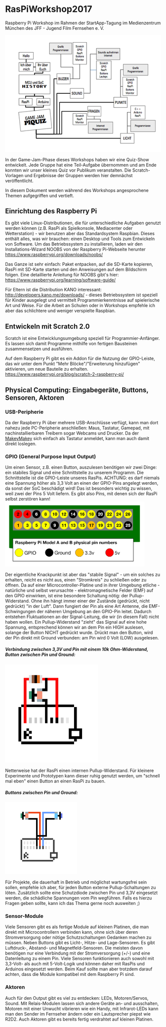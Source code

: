 # RasPiWorkshop2017
<p>Raspberry Pi Workshop im Rahmen der StartApp-Tagung im Medienzentrum München des JFF - Jugend Film Fernsehen e. V.</p>

![Alt text](Slides/Overview.png?raw=true "Overview")

In der Game-Jam-Phase dieses Workshops haben wir eine Quiz-Show entwickelt. Jede Gruppe hat eine Teil-Aufgabe übernommen und am Ende konnten wir unser kleines Quiz vor Publikum veranstalten. Die Scratch-Vorlagen und Ergebnisse der Gruppen werden hier demnächst veröffentlicht.

In diesem Dokument werden während des Workshops angesprochene Themen aufgegriffen und vertieft. 

## Einrichtung des Raspberry Pi
Es gibt viele Linux-Distributionen, die für unterschiedliche Aufgaben genutzt werden können (z.B. RasPi als Spielkonsole, Mediacenter oder Wetterstation) - wir benutzen aber das Standardsystem Raspbian. Dieses enthält alles, was wir brauchen: einen Desktop und Tools zum Entwickeln von Software. Um das Betriebssystem zu installieren, laden wir den Installations-Wizard NOOBS von der Raspberry Pi-Webseite herunter https://www.raspberrypi.org/downloads/noobs/

Das Ganze ist sehr einfach: Paket entpacken, auf die SD-Karte kopieren, RasPi mit SD-Karte starten und den Anweisungen auf dem Bildschirm folgen. Eine detaillierte Anleitung für NOOBS gibt's hier: https://www.raspberrypi.org/learning/software-guide/

Für Eltern ist die Distribution KANO interessant: http://developers.kano.me/downloads/ - dieses Betriebssystem ist speziell für Kinder ausgelegt und vermittelt Programmierkenntnisse auf spielerische Art und Weise. Für die Arbeit an Schulen oder in Workshops empfehle ich aber das schlichtere und weniger verspielte Raspbian.

## Entwickeln mit Scratch 2.0
Scratch ist eine Entwicklungsumgebung speziell für Programmier-Anfänger. Es lassen sich damit Programme mithilfe von fertigen Bausteinen zusammensetzen und ausführen.

Auf dem Raspberry Pi gibt es ein Addon für die Nutzung der GPIO-Leiste, das wir unter dem Punkt "Mehr Blöcke"/"Erweiterung hinzufügen" aktivieren, um neue Bauteile zu erhalten.
https://www.raspberrypi.org/blog/scratch-2-raspberry-pi/

## Physical Computing: Eingabegeräte, Buttons, Sensoren, Aktoren

### USB-Peripherie
Da der Raspberry Pi über mehrere USB-Anschlüsse verfügt, kann man dort nahezu jede PC-Peripherie anschließen: Maus, Tastatur, Gamepad, mit nachinstallierbaren Treibern sogar Webcams und Drucker. Da der [MakeyMakey](https://www.makeymakey.com/) sich einfach als Tastatur anmeldet, kann man auch damit direkt loslegen.

### GPIO (General Purpose Input Output)
Um einen Sensor, z.B. einen Button, auszulesen benötigen wir zwei Dinge: ein stabiles Signal und eine Schnittstelle zu unserem Programm. Die Schnittstelle ist die GPIO-Leiste unseres RasPis. ACHTUNG: es darf niemals eine Spannung höher als 3,3 Volt an einen der GPIO-Pins angelegt werden, da sonst der SoC beschädigt wird! Das ist besonders wichtig zu wissen, weil zwei der Pins 5 Volt liefern. Es gibt also Pins, mit denen sich der RasPi selbst zerstören kann!
![Alt text](Slides/Raspipins.png?raw=true "Raspberry Pi GPIO pins")

Der eigentliche Knackpunkt ist aber das "stabile Signal" - um ein solches zu erhalten, reicht es nicht aus, einen "Stromkreis" zu schließen oder zu öffnen. Da auf einer Microcontroller-Platine und in ihrer Umgebung etliche - natürliche und selbst verursachte - elektromagnetische Felder (EMF) auf den GPIO einwirken, ist eine besondere Schaltung nötig: der Pullup-Widerstand. Ohne ihn hängt immer einer der Zustände (gedrückt, nicht gedrückt) "in der Luft". Dann fungiert der Pin als eine Art Antenne, die EMF-Schwingungen der näheren Umgebung an den GPIO-Pin leitet. Dadurch entstehen Fluktuationen an der Signal-Leitung, die wir (in diesem Fall) nicht haben wollen. Ein Pullup-Widerstand "zieht" das Signal auf eine hohe Spannung, entsprechend können wir an dem Pin ein HIGH auslesen, solange der Button NICHT gedrückt wurde. Drückt man den Button, wird der Pin direkt mit Ground verbunden: am Pin wird 0 Volt (LOW) ausgelesen.

##### Verbindung zwischen 3,3V und Pin mit einem 10k Ohm-Widerstand, Button zwischen Pin und Ground:
![Alt text](Slides/Pullup1.png?raw=true "Pullup 1")

Netterweise hat der RasPi einen internen Pullup-Widerstand. Für kleinere Experimente und Prototypen kann dieser ruhig genutzt werden, um "schnell mal eben" einen Button an einen RasPi zu bauen. 

##### Buttons zwischen Pin und Ground:
![Alt text](Slides/Pullup2.png?raw=true "Pullup 2")

Für Projekte, die dauerhaft in Betrieb und möglichst wartungsfrei sein sollen, empfehle ich aber, für jeden Button externe Pullup-Schaltungen zu löten. Zusätzlich sollte eine Schutzdiode zwischen Pin und 3,3V eingesetzt werden, die schädliche Spannungen vom Pin wegführen. Falls es hierzu Fragen geben sollte, kann ich das Thema gerne noch ausweiten ;)

### Sensor-Module
Viele Sensoren gibt es als fertige Module auf kleinen Platinen, die man direkt mit Microcontrollern verbinden kann, ohne sich über deren Stromversorgung oder nötige Schutzschaltungen Gedanken machen zu müssen. Neben Buttons gibt es Licht-, Hitze- und Lage-Sensoren. Es gibt Luftdruck-, Abstand- und Magnetfeld-Sensoren. Die meisten davon benötigen nur eine Verbindung mit der Stromversorgung (+/-) und eine Datenleitung zu einem Pin. Viele Sensoren funktionieren auch sowohl mit 3,3-Volt- als auch mit 5-Volt-Logik und können daher mit RasPis und Arduinos eingesetzt werden. Beim Kauf sollte man aber trotzdem darauf achten, dass die Module kompatibel mit dem Raspberry Pi sind.

### Aktoren
Auch für den Output gibt es viel zu entdecken: LEDs, Motoren/Servos, Sound. Mit Relais-Modulen lassen sich andere Geräte an- und ausschalten, Motoren mit einer Unwucht vibrieren wie ein Handy, mit Infrarot-LEDs kann man den Sender im Fernseher ändern oder ein Lautsprecher piepst wie R2D2. Auch Aktoren gibt es bereits fertig verdrahtet auf kleinen Platinen. 
